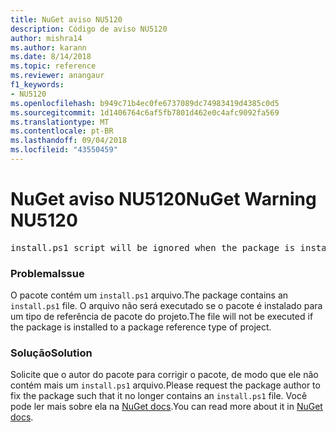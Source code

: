 ```yaml
---
title: NuGet aviso NU5120
description: Código de aviso NU5120
author: mishra14
ms.author: karann
ms.date: 8/14/2018
ms.topic: reference
ms.reviewer: anangaur
f1_keywords:
- NU5120
ms.openlocfilehash: b949c71b4ec0fe6737089dc74983419d4385c0d5
ms.sourcegitcommit: 1d1406764c6af5fb7801d462e0c4afc9092fa569
ms.translationtype: MT
ms.contentlocale: pt-BR
ms.lasthandoff: 09/04/2018
ms.locfileid: "43550459"
---
```

# <a name="nuget-warning-nu5120"></a><span data-ttu-id="0dcb4-103">NuGet aviso NU5120</span><span class="sxs-lookup"><span data-stu-id="0dcb4-103">NuGet Warning NU5120</span></span>
<pre>install.ps1 script will be ignored when the package is installed after the migration.</pre>

### <a name="issue"></a><span data-ttu-id="0dcb4-104">Problema</span><span class="sxs-lookup"><span data-stu-id="0dcb4-104">Issue</span></span>

<span data-ttu-id="0dcb4-105">O pacote contém um `install.ps1` arquivo.</span><span class="sxs-lookup"><span data-stu-id="0dcb4-105">The package contains an `install.ps1` file.</span></span> <span data-ttu-id="0dcb4-106">O arquivo não será executado se o pacote é instalado para um tipo de referência de pacote do projeto.</span><span class="sxs-lookup"><span data-stu-id="0dcb4-106">The file will not be executed if the package is installed to a package reference type of project.</span></span>


### <a name="solution"></a><span data-ttu-id="0dcb4-107">Solução</span><span class="sxs-lookup"><span data-stu-id="0dcb4-107">Solution</span></span>

<span data-ttu-id="0dcb4-108">Solicite que o autor do pacote para corrigir o pacote, de modo que ele não contém mais um `install.ps1` arquivo.</span><span class="sxs-lookup"><span data-stu-id="0dcb4-108">Please request the package author to fix the package such that it no longer contains an `install.ps1` file.</span></span> <span data-ttu-id="0dcb4-109">Você pode ler mais sobre ela na [NuGet docs](https://docs.microsoft.com/en-us/nuget/reference/migrate-packages-config-to-package-reference).</span><span class="sxs-lookup"><span data-stu-id="0dcb4-109">You can read more about it in [NuGet docs](https://docs.microsoft.com/en-us/nuget/reference/migrate-packages-config-to-package-reference).</span></span>

